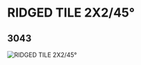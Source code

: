 # RIDGED TILE 2X2/45°
## 3043
![RIDGED TILE 2X2/45°](https://lc-www-live-s.legocdn.com/media/bricks/5/2/304321.jpg)